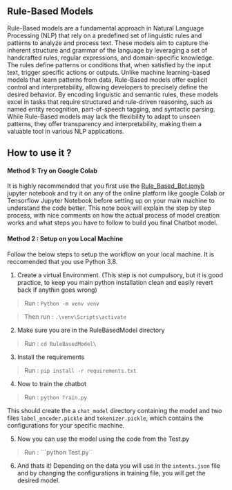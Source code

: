 
## Rule-Based Models

Rule-Based models are a fundamental approach in Natural Language Processing (NLP) that rely on a predefined set of linguistic rules and patterns to analyze and process text. These models aim to capture the inherent structure and grammar of the language by leveraging a set of handcrafted rules, regular expressions, and domain-specific knowledge. The rules define patterns or conditions that, when satisfied by the input text, trigger specific actions or outputs. Unlike machine learning-based models that learn patterns from data, Rule-Based models offer explicit control and interpretability, allowing developers to precisely define the desired behavior. By encoding linguistic and semantic rules, these models excel in tasks that require structured and rule-driven reasoning, such as named entity recognition, part-of-speech tagging, and syntactic parsing. While Rule-Based models may lack the flexibility to adapt to unseen patterns, they offer transparency and interpretability, making them a valuable tool in various NLP applications.

## How to use it ?

#### Method 1: Try on Google Colab

It is highly recommended that you first use the [Rule_Based_Bot.ipnyb](./Rule_Based_Bot.ipynb) jupyter notebook and try it on any of the online platform like  google Colab or Tensorflow Jupyter Notebook before setting up on your main machine to understand the code better.
This note book will explain the step by step process, with nice comments on how the actual process of model creation works and what steps you have to follow to build you final Chatbot model.

#### Method 2 : Setup on you Local Machine

Follow the below steps to setup the workflow on your local machine. It is reccomended that you use Python 3.8.

1. Create a virtual Environment. (This step is not cumpulsory, but it is good practice, to keep you main python installation clean and easily revert back if anythin goes wrong)

> Run : ```Python -m venv venv```

> Then run : ```.\venv\Scripts\activate```

2. Make sure you are in the RuleBasedModel directory

> Run : ```cd RuleBasedModel\```

3. Install the requirements

> Run : ```pip install -r requirements.txt```

4. Now to train the chatbot

> Run : ```python Train.py```

This should create the a `chat_model` directory containing the model and two files `label_encoder.pickle` and `tokenizer.pickle`, which contains the configurations for your specific machine.

5. Now you can use the model using the code from the Test.py

> Run : ```python Test.py``

6. And thats it!
   Depending on the data you will use in the `intents.json` file and by changing the configurations in training file, you will get the desired model.
